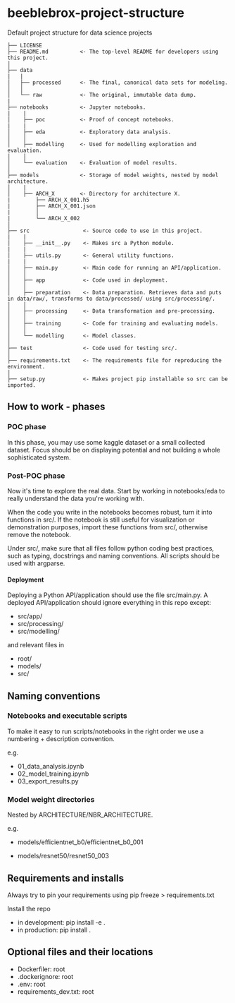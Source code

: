 # beeblebrox-project-structure
Default project structure for data science projects

    ├── LICENSE
    ├── README.md          <- The top-level README for developers using this project.
    │
    ├── data
    |   |
    │   ├── processed      <- The final, canonical data sets for modeling.
    │   │
    │   └── raw            <- The original, immutable data dump.
    |
    ├── notebooks          <- Jupyter notebooks.
    |    |
    │    ├── poc           <- Proof of concept notebooks.
    |    |
    │    ├── eda           <- Exploratory data analysis.
    │    │
    │    ├── modelling     <- Used for modelling exploration and evaluation.
    │    │
    │    └── evaluation    <- Evaluation of model results.
    │
    ├── models             <- Storage of model weights, nested by model architecture.
    │    |
    │    ├── ARCH_X        <- Directory for architecture X.
    |        ├── ARCH_X_001.h5
    |        ├── ARCH_X_001.json
    |        │
    |        └── ARCH_X_002
    │
    ├── src                 <- Source code to use in this project.
    |    |
    │    ├── __init__.py    <- Makes src a Python module.
    |    |
    │    ├── utils.py       <- General utility functions.
    |    |
    │    ├── main.py        <- Main code for running an API/application.
    │    │
    │    ├── app            <- Code used in deployment.
    │    │
    │    ├── preparation    <- Data preparation. Retrieves data and puts in data/raw/, transforms to data/processed/ using src/processing/.
    │    │
    │    ├── processing     <- Data transformation and pre-processing.
    │    │
    │    ├── training       <- Code for training and evaluating models.
    │    │
    │    └── modelling      <- Model classes.
    │
    ├── test                <- Code used for testing src/.
    │
    ├── requirements.txt    <- The requirements file for reproducing the environment.
    │
    ├── setup.py            <- Makes project pip installable so src can be imported.

## How to work - phases

### POC phase

In this phase, you may use some kaggle dataset or a small collected dataset. Focus should be on displaying potential and not building a whole sophisticated system.

### Post-POC phase

Now it's time to explore the real data. Start by working in notebooks/eda to really understand the data you're working with.

When the code you write in the notebooks becomes robust, turn it into functions in src/. If the notebook is still useful for visualization or demonstration purposes, import these functions from src/, otherwise remove the notebook.

Under src/, make sure that all files follow python coding best practices, such as typing, docstrings and naming conventions. All scripts should be used with argparse.

#### Deployment

Deploying a Python API/application should use the file src/main.py. A deployed API/application should ignore everything in this repo except:

- src/app/
- src/processing/
- src/modelling/

and relevant files in

- root/
- models/
- src/

## Naming conventions

### Notebooks and executable scripts

To make it easy to run scripts/notebooks in the right order we use a numbering + description convention. 

e.g.

- 01_data_analysis.ipynb
- 02_model_training.ipynb
- 03_export_results.py

### Model weight directories

Nested by ARCHITECTURE/NBR_ARCHITECTURE.

e.g.

- models/efficientnet_b0/efficientnet_b0_001

- models/resnet50/resnet50_003

## Requirements and installs

Always try to pin your requirements using pip freeze > requirements.txt

Install the repo 
- in development: pip install -e .
- in production: pip install .

## Optional files and their locations

- Dockerfiler: root
- .dockerignore: root
- .env: root
- requirements_dev.txt: root


